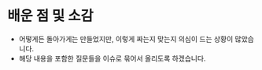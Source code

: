 # 배운 점 및 소감

- 어떻게든 돌아가게는 만들었지만, 이렇게 짜는지 맞는지 의심이 드는 상황이 많았습니다.
- 해당 내용을 포함한 질문들을 이슈로 묶어서 올리도록 하겠습니다.
